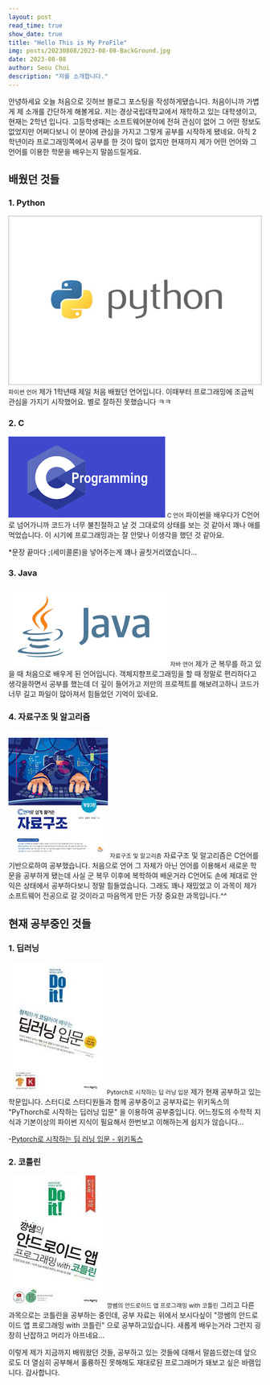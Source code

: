 ```yaml
---
layout: post
read_time: true
show_date: true
title: "Hello This is My ProFile"
img: posts/20230808/2023-08-08-BackGround.jpg
date: 2023-08-08
author: Seou Choi
description: "저를 소개합니다."
---
```


 안녕하세요 오늘 처음으로 깃허브 블로그 포스팅을 작성하게됐습니다. 처음이니까 가볍게 제 소개를 간단하게 해볼게요.
저는 경상국립대학교에서 재학하고 있는 대학생이고, 현재는 2학년 입니다. 고등학생때는 소프트웨어분야에 전혀 관심이 없어 그 어떤 정보도 없었지만 어쩌다보니 이 분야에 관심을 가지고 그렇게 공부를 시작하게 됐네요.
아직 2학년이라 프로그래밍쪽에서 공부를 한 것이 많이 없지만 현재까지 제가 어떤 언어와 그 언어를 이용한 학문을 배우는지 말씀드릴게요.

## 배웠던 것들

### 1. Python
![Python](./assets/img/posts/20230808/Python.jpg)
<small>파이썬 언어</small>
 제가 1학년때 제일 처음 배웠던 언어입니다. 이때부터 프로그래밍에 조금씩 관심을 가지기 시작했어요. 별로 잘하진 못했습니다 ㅋㅋ

### 2. C
![C](./assets/img/posts/20230808/C.png)
<small>C 언어</small>
 파이썬을 배우다가 C언어로 넘어가니까 코드가 너무 불친절하고 날 것 그대로의 상태를 보는 것 같아서 꽤나 애를 먹었습니다. 이 시기에 프로그래밍과는 잘 안맞나 이생각을 했던 것 같아요.
 
*문장 끝마다 ;(세미콜론)을 넣어주는게 꽤나 골칫거리였습니다...

### 3. Java
![Java](./assets/img/posts/20230808/Java.png)
<small>자바 언어</small>
 제가 군 복무를 하고 있을 때 처음으로 배우게 된 언어입니다. 객체지향프로그래밍을 할 때 정말로 편리하다고 생각을하면서 공부를 했는데 더 깊이 들어가고 저만의 프로젝트를 해보려고하니 코드가 너무 길고 파일이 많아져서 힘들었던 기억이 있네요.

### 4. 자료구조 및 알고리즘
![Algorithm](./assets/img/posts/20230808/Algorithm.jpg)
<small>자료구조 및 알고리즘</small>
 자료구조 및 알고리즘은 C언어를 기반으로하여 공부했습니다. 처음으로 언어 그 자체가 아닌 언어를 이용해서 새로운 학문을 공부하게 됐는데 사실 군 복무 이후에 복학하여 배운거라 C언어도 손에 제대로 안익은 상태에서 공부하다보니 정말 힘들었습니다. 
그래도 꽤나 재밌었고 이 과목이 제가 소프트웨어 전공으로 갈 것이라고 마음먹게 만든 가장 중요한 과목입니다.^^

## 현재 공부중인 것들

### 1. 딥러닝
![DeepLearning](./assets/img/posts/20230808/DeepLearning.jpg)
<small>Pytorch로 시작하는 딥 러닝 입문</small>
 제가 현재 공부하고 있는 학문입니다. 스터디로 스터디원들과 함께 공부중이고 공부자료는 위키독스의 "PyThorch로 시작하는 딥러닝 입문" 을 이용하여 공부중입니다. 
어느정도의 수학적 지식과 기본이상의 파이썬 지식이 필요해서 한번보고 이해하는게 쉽지가 않습니다...

-[Pytorch로 시작하는 딥 러닝 입문 - 위키독스](https://wikidocs.net/book/2788)

### 2. 코틀린
![Kotlin](./assets/img/posts/20230808/Kotlin.jpg)
<small>깡쌤의 안드로이드 앱 프로그래밍 with 코틀린</small>
 그리고 다른 과목으로는 코틀린을 공부하는 중인데, 공부 자료는 위에서 보시다싶이 "깡쌤의 안드로이드 앱 프로그래밍 with 코틀린" 으로 공부하고있습니다. 새롭게 배우는거라 그런지 굉장히 난잡하고 머리가 아프네요...


 이렇게 제가 지금까지 배워왔던 것들, 공부하고 있는 것들에 대해서 말씀드렸는데 앞으로도 더 열심히 공부해서 훌륭하진 못해해도 재대로된 프로그래머가 돼보고 싶은 바램입니다. 
 감사합니다.
